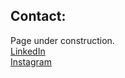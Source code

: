 ## Contact:
Page under construction.<br>
<a href="https://linkedin.com/in/bdeweesevans" target="_blank" rel="noopener noreferrer">LinkedIn</a><br>
<a href="https://instagram.com/bdeweesevans" target="_blank" rel="noopener noreferrer">Instagram</a>
